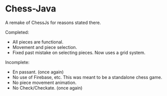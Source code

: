 # Chess-Java

A remake of ChessJs for reasons stated there.

Completed:
- All pieces are functional.
- Movement and piece selection.
- Fixed past mistake on selecting pieces. Now uses a grid system.

Incomplete:
- En passant. (once again)
- No use of Firebase, etc. This was meant to be a standalone chess game.
- No piece movement animation.
- No Check/Checkate. (once again)
